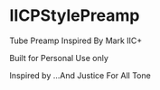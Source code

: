 # IICPStylePreamp
Tube Preamp Inspired By Mark IIC+

Built for Personal Use only

Inspired by ...And Justice For All Tone
